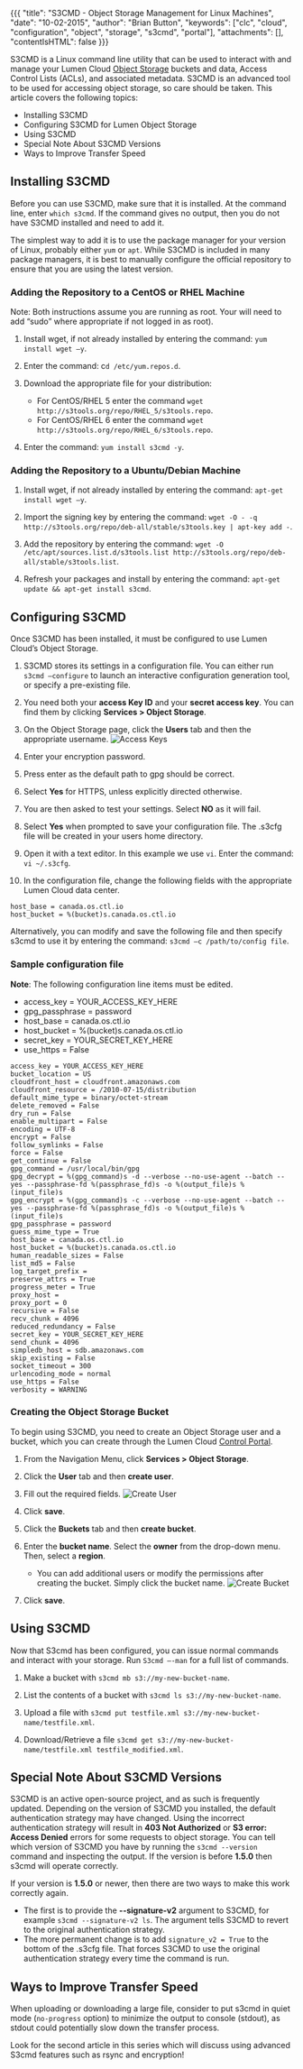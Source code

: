 {{{
  "title": "S3CMD - Object Storage Management for Linux Machines",
  "date": "10-02-2015",
  "author": "Brian Button",
  "keywords": ["clc", "cloud", "configuration", "object", "storage", "s3cmd", "portal"],
  "attachments": [],
  "contentIsHTML": false
}}}

S3CMD is a Linux command line utility that can be used to interact with and manage your Lumen Cloud [Object Storage](https://www.ctl.io/object-storage/) buckets and data, Access Control Lists (ACLs), and associated metadata. S3CMD is an advanced tool to be used for accessing object storage, so care should be taken. This article covers the following topics:
* Installing S3CMD
* Configuring S3CMD for Lumen Object Storage
* Using S3CMD
* Special Note About S3CMD Versions
* Ways to Improve Transfer Speed

## Installing S3CMD
Before you can use S3CMD, make sure that it is installed. At the command line, enter `which s3cmd`. If the command gives no output, then you do not have S3CMD installed and need to add it.

The simplest way to add it is to use the package manager for your version of Linux, probably either `yum` or `apt`. While S3CMD is included in many package managers, it is best to manually configure the official repository to ensure that you are using the latest version.

### Adding the Repository to a CentOS or RHEL Machine
Note: Both instructions assume you are running as root. Your will need to add “sudo” where appropriate if not logged in as root).
1. Install wget, if not already installed by entering the command: `yum install wget –y`.

2. Enter the command: c`d /etc/yum.repos.d`.

3. Download the appropriate file for your distribution:
   * For CentOS/RHEL 5 enter the command `wget http://s3tools.org/repo/RHEL_5/s3tools.repo`.
   * For CentOS/RHEL 6 enter the command `wget http://s3tools.org/repo/RHEL_6/s3tools.repo`.

4. Enter the command: `yum install s3cmd -y`.

### Adding the Repository to a Ubuntu/Debian Machine
1. Install wget, if not already installed by entering the command:  `apt-get install wget –y`.

2. Import the signing key by entering the command: `wget -O - -q http://s3tools.org/repo/deb-all/stable/s3tools.key | apt-key add -`.

3. Add the repository by entering the command: `wget -O /etc/apt/sources.list.d/s3tools.list http://s3tools.org/repo/deb-all/stable/s3tools.list`.

4. Refresh your packages and install by entering the command: `apt-get update && apt-get install s3cmd`.

## Configuring S3CMD
Once S3CMD has been installed, it must be configured to use Lumen Cloud’s Object Storage.
1. S3CMD stores its settings in a configuration file. You can either run `s3cmd –configure` to launch an interactive configuration generation tool, or specify a pre-existing file.

2. You need both your **access Key ID** and your **secret access key**. You can find them by clicking **Services > Object Storage**.

3. On the Object Storage page, click the **Users** tab and then the appropriate username.
   ![Access Keys](../../images/kb-object-storage-access-keys.png)

4. Enter your encryption password.

5. Press enter as the default path to gpg should be correct.

6. Select **Yes** for HTTPS, unless explicitly directed otherwise.

7. You are then asked to test your settings. Select **NO** as it will fail.

8. Select **Yes** when prompted to save your configuration file. The .s3cfg file will be created in your users home directory.

9. Open it with a text editor. In this example we use `vi`. Enter the command: `vi ~/.s3cfg`.

10. In the configuration file, change the following fields with the appropriate Lumen Cloud data center.
   ```
   host_base = canada.os.ctl.io
   host_bucket = %(bucket)s.canada.os.ctl.io
   ```

   Alternatively, you can modify and save the following file and then specify s3cmd to use it by entering the command: `s3cmd –c /path/to/config file`.

### Sample configuration file
**Note**: The following configuration line items must be edited.
* access_key = YOUR_ACCESS_KEY_HERE
* gpg_passphrase = password
* host_base = canada.os.ctl.io
* host_bucket = %(bucket)s.canada.os.ctl.io
* secret_key = YOUR_SECRET_KEY_HERE
* use_https = False

```
access_key = YOUR_ACCESS_KEY_HERE
bucket_location = US
cloudfront_host = cloudfront.amazonaws.com
cloudfront_resource = /2010-07-15/distribution
default_mime_type = binary/octet-stream
delete_removed = False
dry_run = False
enable_multipart = False
encoding = UTF-8
encrypt = False
follow_symlinks = False
force = False
get_continue = False
gpg_command = /usr/local/bin/gpg
gpg_decrypt = %(gpg_command)s -d --verbose --no-use-agent --batch --yes --passphrase-fd %(passphrase_fd)s -o %(output_file)s %(input_file)s
gpg_encrypt = %(gpg_command)s -c --verbose --no-use-agent --batch --yes --passphrase-fd %(passphrase_fd)s -o %(output_file)s %(input_file)s
gpg_passphrase = password
guess_mime_type = True
host_base = canada.os.ctl.io
host_bucket = %(bucket)s.canada.os.ctl.io
human_readable_sizes = False
list_md5 = False
log_target_prefix =
preserve_attrs = True
progress_meter = True
proxy_host =
proxy_port = 0
recursive = False
recv_chunk = 4096
reduced_redundancy = False
secret_key = YOUR_SECRET_KEY_HERE
send_chunk = 4096
simpledb_host = sdb.amazonaws.com
skip_existing = False
socket_timeout = 300
urlencoding_mode = normal
use_https = False
verbosity = WARNING
```

### Creating the Object Storage Bucket
To begin using S3CMD, you need to create an Object Storage user and a bucket, which you can create through the Lumen Cloud [Control Portal](https://control.ctl.io/).

1. From the Navigation Menu, click  **Services > Object Storage**.

2. Click the **User** tab and then **create user**.

3. Fill out the required fields.
   ![Create User](../../images/kb-object-storage-create-user.png)

4. Click **save**.

5. Click the **Buckets** tab and then **create bucket**.

6. Enter the **bucket name**. Select the **owner** from the drop-down menu. Then, select a **region**.
   * You can add additional users or modify the permissions after creating the bucket. Simply click the bucket name.
   ![Create Bucket](../../images/kb-object-storage-create-bucket.png)

7. Click **save**.

## Using S3CMD
Now that S3cmd has been configured, you can issue normal commands and interact with your storage. Run `S3cmd –-man` for a full list of commands.
1. Make a bucket with `s3cmd mb s3://my-new-bucket-name`.

2. List the contents of a bucket with `s3cmd ls s3://my-new-bucket-name`.

3. Upload a file with `s3cmd put testfile.xml s3://my-new-bucket-name/testfile.xml`.

4. Download/Retrieve a file `s3cmd get s3://my-new-bucket-name/testfile.xml testfile_modified.xml`.

## Special Note About S3CMD Versions
S3CMD is an active open-source project, and as such is frequently updated. Depending on the version of S3CMD you installed, the default authentication strategy may have changed. Using the incorrect authentication strategy will result in **403 Not Authorized** or **S3 error: Access Denied** errors for some requests to object storage. You can tell which version of S3CMD you have by running the `s3cmd --version` command and inspecting the output. If the version is before **1.5.0** then s3cmd will operate correctly.

If your version is **1.5.0** or newer, then there are two ways to make this work correctly again.
* The first is to provide the **--signature-v2** argument to S3CMD, for example `s3cmd --signature-v2 ls`. The argument tells S3CMD to revert to the original authentication strategy.
* The more permanent change is to add `signature_v2 = True` to the bottom of the .s3cfg file. That forces S3CMD to use the original authentication strategy every time the command is run.

## Ways to Improve Transfer Speed
When uploading or downloading a large file, consider to put s3cmd in quiet mode (`no-progress` option) to minimize the output to console (stdout), as stdout could potentially slow down the transfer process.

Look for the second article in this series which will discuss using advanced S3cmd features such as rsync and encryption!
